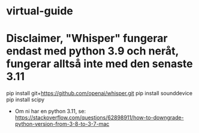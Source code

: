 # virtual-guide

# Disclaimer, "Whisper" fungerar endast med python 3.9 och neråt, fungerar alltså inte med den senaste 3.11

pip install git+https://github.com/openai/whisper.git 
pip install sounddevice
pip install scipy


- Om ni har en python 3.11, se:  https://stackoverflow.com/questions/62898911/how-to-downgrade-python-version-from-3-8-to-3-7-mac
